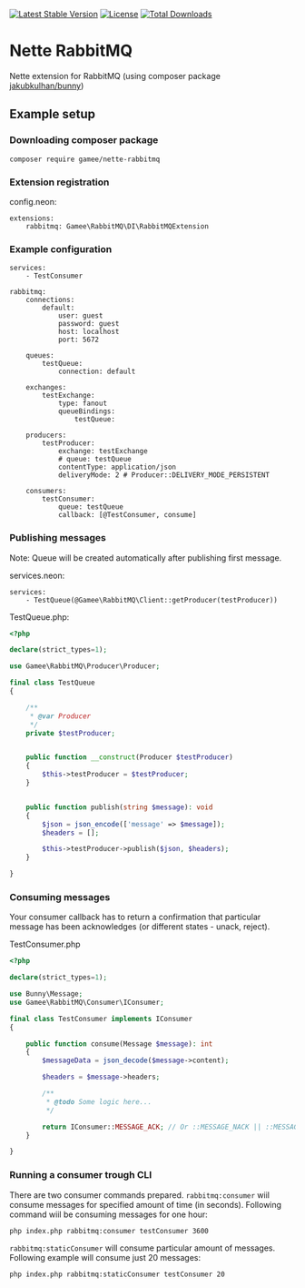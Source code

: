 [![Latest Stable Version](https://poser.pugx.org/gamee/nette-rabbitmq/v/stable)](https://packagist.org/packages/gamee/nette-rabbitmq)
[![License](https://poser.pugx.org/gamee/nette-rabbitmq/license)](https://packagist.org/packages/gamee/nette-rabbitmq)
[![Total Downloads](https://poser.pugx.org/gamee/nette-rabbitmq/downloads)](https://packagist.org/packages/gamee/nette-rabbitmq)

# Nette RabbitMQ

Nette extension for RabbitMQ (using composer package [jakubkulhan/bunny](https://github.com/jakubkulhan/bunny))

## Example setup

### Downloading composer package

```
composer require gamee/nette-rabbitmq
```

### Extension registration

config.neon:

```
extensions:
	rabbitmq: Gamee\RabbitMQ\DI\RabbitMQExtension
```

### Example configuration

```
services:
	- TestConsumer

rabbitmq:
	connections:
		default:
			user: guest
			password: guest
			host: localhost
			port: 5672

	queues:
		testQueue:
			connection: default

	exchanges:
		testExchange:
			type: fanout
			queueBindings:
				testQueue:

	producers:
		testProducer:
			exchange: testExchange
			# queue: testQueue
			contentType: application/json
			deliveryMode: 2 # Producer::DELIVERY_MODE_PERSISTENT

	consumers:
		testConsumer:
			queue: testQueue
			callback: [@TestConsumer, consume]
```

### Publishing messages

Note: Queue will be created automatically after publishing first message. 

services.neon:

```
services:
	- TestQueue(@Gamee\RabbitMQ\Client::getProducer(testProducer))
```

TestQueue.php:

```php
<?php

declare(strict_types=1);

use Gamee\RabbitMQ\Producer\Producer;

final class TestQueue
{

	/**
	 * @var Producer
	 */
	private $testProducer;


	public function __construct(Producer $testProducer)
	{
		$this->testProducer = $testProducer;
	}


	public function publish(string $message): void
	{
		$json = json_encode(['message' => $message]);
		$headers = [];

		$this->testProducer->publish($json, $headers);
	}

}
```

### Consuming messages

Your consumer callback has to return a confirmation that particular message has been acknowledges (or different states - unack, reject).

TestConsumer.php

```php
<?php

declare(strict_types=1);

use Bunny\Message;
use Gamee\RabbitMQ\Consumer\IConsumer;

final class TestConsumer implements IConsumer
{

	public function consume(Message $message): int
	{
		$messageData = json_decode($message->content);

		$headers = $message->headers;

		/**
		 * @todo Some logic here...
		 */

		return IConsumer::MESSAGE_ACK; // Or ::MESSAGE_NACK || ::MESSAGE_REJECT
	}

}
```

### Running a consumer trough CLI

There are two consumer commands prepared. `rabbitmq:consumer` wiil consume messages for specified amount of time (in seconds). Following command wiil be consuming messages for one hour:

```
php index.php rabbitmq:consumer testConsumer 3600
```

`rabbitmq:staticConsumer` will consume particular amount of messages. Following example will consume just 20 messages:

```
php index.php rabbitmq:staticConsumer testConsumer 20
```
